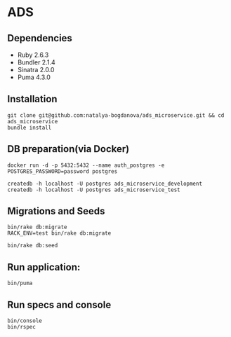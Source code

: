 # ADS

## Dependencies
* Ruby 2.6.3
* Bundler 2.1.4
* Sinatra 2.0.0
* Puma 4.3.0

## Installation
```
git clone git@github.com:natalya-bogdanova/ads_microservice.git && cd ads_microservice
bundle install
```
## DB preparation(via Docker)
```
docker run -d -p 5432:5432 --name auth_postgres -e POSTGRES_PASSWORD=password postgres

createdb -h localhost -U postgres ads_microservice_development
createdb -h localhost -U postgres ads_microservice_test

```

## Migrations and Seeds
```
bin/rake db:migrate
RACK_ENV=test bin/rake db:migrate

bin/rake db:seed
```

## Run application:
```
bin/puma
```

## Run specs and console
```
bin/console
bin/rspec
```
